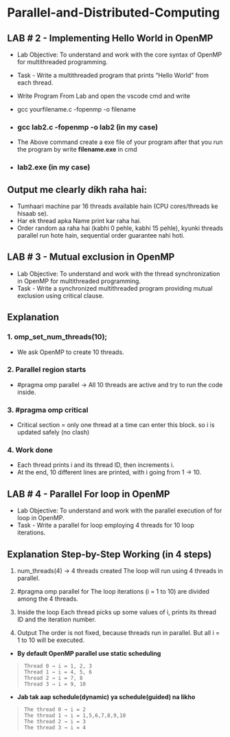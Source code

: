 # Parallel-and-Distributed-Computing

## LAB # 2 - Implementing Hello World in OpenMP

- Lab Objective: To understand and work with the core syntax of OpenMP for multithreaded
programming.

- Task - Write a multithreaded program that prints “Hello World” from each thread.

- Write Program From Lab and open the vscode cmd and write

- gcc yourfilename.c -fopenmp -o filename

- ### gcc lab2.c -fopenmp -o lab2 (in my case)
- The Above command create a exe file of your program after that you run the program by write **filename.exe** in cmd
- ### lab2.exe (in my case)


## Output me clearly dikh raha hai:

- Tumhaari machine par 16 threads available hain (CPU cores/threads ke hisaab se).
- Har ek thread apka Name print kar raha hai.
- Order random aa raha hai (kabhi 0 pehle, kabhi 15 pehle), kyunki threads parallel run hote hain, sequential order guarantee nahi hoti.


## LAB # 3 - Mutual exclusion in OpenMP

- Lab Objective: To understand and work with the thread synchronization in OpenMP for multithreaded programming.
- Task - Write a synchronized multithreaded program providing mutual exclusion using critical clause.

## Explanation
### 1. omp_set_num_threads(10);
- We ask OpenMP to create 10 threads.
### 2. Parallel region starts
- #pragma omp parallel → All 10 threads are active and try to run the code inside.

### 3. #pragma omp critical
   - Critical section = only one thread at a time can enter this block. so i is updated safely (no clash)

### 4. Work done
- Each thread prints i and its thread ID, then increments i.
- At the end, 10 different lines are printed, with i going from 1 → 10.


## LAB # 4 - Parallel For loop in OpenMP

- Lab Objective: To understand and work with the parallel execution of for loop in OpenMP.
- Task - Write a parallel for loop employing 4 threads for 10 loop iterations.

## Explanation Step-by-Step Working (in 4 steps)

1. num_threads(4) → 4 threads created
The loop will run using 4 threads in parallel.

2. #pragma omp parallel for
The loop iterations (i = 1 to 10) are divided among the 4 threads.

3. Inside the loop
Each thread picks up some values of i, prints its thread ID and the iteration number.

4. Output
The order is not fixed, because threads run in parallel. But all i = 1 to 10 will be executed.

- **By default OpenMP parallel use static scheduling** 
>     Thread 0 → i = 1, 2, 3
>     Thread 1 → i = 4, 5, 6
>     Thread 2 → i = 7, 8
>     Thread 3 → i = 9, 10
-  **Jab tak aap schedule(dynamic) ya schedule(guided) na likho**
>     The thread 0 → i = 2
>     The thread 1 → i = 1,5,6,7,8,9,10
>     The thread 2 → i = 3
>     The thread 3 → i = 4
      
